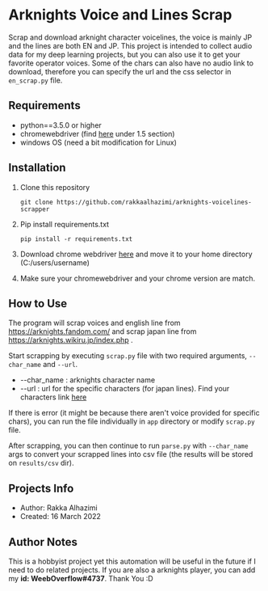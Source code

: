# Arknights Voice and Lines Scrap
Scrap and download arknight character voicelines, the voice is mainly JP and the lines are both EN and JP. This project is intended to collect audio data for my deep learning projects, but you can also use it to get your favorite operator voices. Some of the chars can also have no audio link to download, therefore you can specify the url and the css selector in `en_scrap.py` file.

## Requirements
- python==3.5.0 or higher
- chromewebdriver (find [here](https://selenium-python.readthedocs.io/installation.html#introduction) under 1.5 section)
- windows OS (need a bit modification for Linux)

## Installation
1. Clone this repository
   ```
   git clone https://github.com/rakkaalhazimi/arknights-voicelines-scrapper
   ```
2. Pip install requirements.txt
   ```
   pip install -r requirements.txt
   ```
3. Download chrome webdriver [here](https://sites.google.com/chromium.org/driver/) and move it to your home directory (C:/users/username)

4. Make sure your chromewebdriver and your chrome version are match.


## How to Use
The program will scrap voices and english line from https://arknights.fandom.com/ and scrap japan line from https://arknights.wikiru.jp/index.php .

Start scrapping by executing `scrap.py` file with two required arguments, `--char_name` and `--url`.

- --char_name : arknights character name
- --url : url for the specific characters (for japan lines). Find your characters link [here](https://arknights.wikiru.jp/index.php?%A5%AD%A5%E3%A5%E9%A5%AF%A5%BF%A1%BC%B0%EC%CD%F7)

If there is error (it might be because there aren't voice provided for specific chars), you can run the file individually in `app` directory or modify `scrap.py` file.

After scrapping, you can then continue to run `parse.py` with `--char_name` args to convert your scrapped lines into csv file (the results will be stored on `results/csv` dir).

## Projects Info
- Author: Rakka Alhazimi
- Created: 16 March 2022

## Author Notes
This is a hobbyist project yet this automation will be useful in the future if I need to do related projects. If you are also a arknights player, you can add my **id: WeebOverflow#4737**. Thank You :D